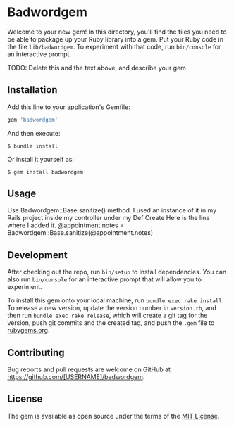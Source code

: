 # Badwordgem

Welcome to your new gem! In this directory, you'll find the files you need to be able to package up your Ruby library into a gem. Put your Ruby code in the file `lib/badwordgem`. To experiment with that code, run `bin/console` for an interactive prompt.

TODO: Delete this and the text above, and describe your gem

## Installation

Add this line to your application's Gemfile:

```ruby
gem 'badwordgem'
```

And then execute:

    $ bundle install

Or install it yourself as:

    $ gem install badwordgem

## Usage

Use Badwordgem::Base.sanitize() method.
I used an instance of it in my Rails project inside my controller under my Def Create 
Here is the line where I added it.
@appointment.notes = Badwordgem::Base.sanitize(@appointment.notes)

## Development


After checking out the repo, run `bin/setup` to install dependencies. You can also run `bin/console` for an interactive prompt that will allow you to experiment.

To install this gem onto your local machine, run `bundle exec rake install`. To release a new version, update the version number in `version.rb`, and then run `bundle exec rake release`, which will create a git tag for the version, push git commits and the created tag, and push the `.gem` file to [rubygems.org](https://rubygems.org).

## Contributing

Bug reports and pull requests are welcome on GitHub at https://github.com/[USERNAME]/badwordgem.

## License

The gem is available as open source under the terms of the [MIT License](https://opensource.org/licenses/MIT).

